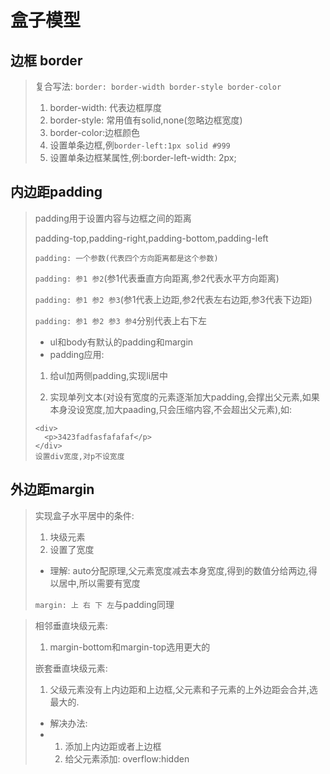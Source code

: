 # 盒子模型

## 边框 border

> 复合写法: `border: border-width border-style border-color`
>
> 1. border-width: 代表边框厚度
> 2. border-style: 常用值有solid,none(忽略边框宽度)
> 3. border-color:边框颜色
> 4. 设置单条边框,例`border-left:1px solid #999`
> 5. 设置单条边框某属性,例:border-left-width: 2px;

## 内边距padding

>padding用于设置内容与边框之间的距离
>
>padding-top,padding-right,padding-bottom,padding-left
>
>`padding: 一个参数(代表四个方向距离都是这个参数)`
>
>`padding: 参1 参2`(参1代表垂直方向距离,参2代表水平方向距离)
>
>`padding: 参1 参2 参3`(参1代表上边距,参2代表左右边距,参3代表下边距)
>
>`padding: 参1 参2 参3 参4`分别代表上右下左
>
>+ ul和body有默认的padding和margin
>+ padding应用:
>
>1. 给ul加两侧padding,实现li居中
>
>2. 实现单列文本(对设有宽度的元素逐渐加大padding,会撑出父元素,如果本身没设宽度,加大paading,只会压缩内容,不会超出父元素),如:
>
>   ``` 
>   <div>
>     <p>3423fadfasfafafaf</p>
>   </div>
>   设置div宽度,对p不设宽度
>   ```
>
>   

##  外边距margin

>实现盒子水平居中的条件:
>
>1. 块级元素
>2. 设置了宽度
>
>+ 理解: auto分配原理,父元素宽度减去本身宽度,得到的数值分给两边,得以居中,所以需要有宽度
>
>`margin: 上 右 下 左`与padding同理

>相邻垂直块级元素:
>
>1. margin-bottom和margin-top选用更大的
>
>嵌套垂直块级元素:
>
>1. 父级元素没有上内边距和上边框,父元素和子元素的上外边距会合并,选最大的.
>   + 解决办法: 
>   + 1. 添加上内边距或者上边框
>     2. 给父元素添加: overflow:hidden
>
>